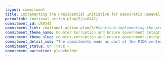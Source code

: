```yaml
---
layout: commitment
title: Implementing the Presidential Initiative for Democratic Renewal
permalink: /national-action-plan/5/us0142/
commitment_id: US0142
commitment_link: /national-action-plan/5/#continue-implementing-the-presidential-initiative-for-democratic-renewal
commitment_theme_name: Counter Corruption and Ensure Government Integrity and Accountability to the Public
commitment_theme_slug: counter-corruption-and-ensure-government-integrity-and-accountability-to-the-public
commitment_detail_sub: "The commitments made as part of the PIDR center on five areas of work crucial to the functioning of transparent, accountable governance: (1) supporting free and independent media, (2) fighting corruption, (3) bolstering democratic reforms, (4) ad- vancing technology for democracy, and (5) defending free and fair elections and political processes."
commitment_status: On Track -
commitment_narrative: placeholder
---
```



